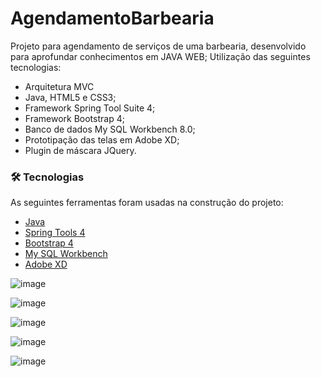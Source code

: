 # AgendamentoBarbearia

Projeto para agendamento de serviços de uma barbearia, desenvolvido para aprofundar conhecimentos em JAVA WEB; Utilização das seguintes tecnologias: 
- Arquitetura MVC
- Java, HTML5 e CSS3;
- Framework Spring Tool Suite 4;
- Framework Bootstrap 4;
- Banco de dados My SQL Workbench 8.0;
- Prototipação das telas em Adobe XD;
- Plugin de máscara JQuery.


### 🛠 Tecnologias

As seguintes ferramentas foram usadas na construção do projeto:

- [Java](https://www.java.com/pt-BR/)
- [Spring Tools 4](https://spring.io/tools)
- [Bootstrap 4](https://getbootstrap.com.br/)
- [My SQL Workbench](https://www.mysql.com/products/workbench/)
- [Adobe XD](https://www.adobe.com/br/products/xd.html)

![image](https://user-images.githubusercontent.com/54810933/109651740-b122c700-7b3d-11eb-884b-cd5d9a7152f0.png)

![image](https://user-images.githubusercontent.com/54810933/109652304-5f2e7100-7b3e-11eb-9827-d560c56e505a.png)

![image](https://user-images.githubusercontent.com/54810933/109652462-94d35a00-7b3e-11eb-8384-40e5f9e4e10d.png)

![image](https://user-images.githubusercontent.com/54810933/109652558-b46a8280-7b3e-11eb-8bc5-16dda86be1f6.png)

![image](https://user-images.githubusercontent.com/54810933/109652733-eb409880-7b3e-11eb-9289-0105e0863a6b.png)
